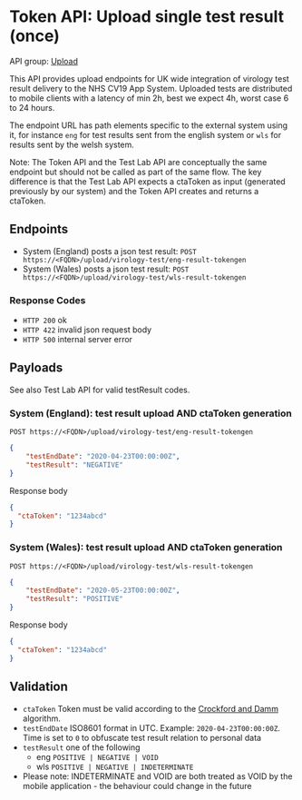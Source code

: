 # Token API: Upload single test result (once)

API group: [Upload](../guidebook.md#system-apis-and-interfaces)

This API provides upload endpoints for UK wide integration of virology test result delivery to the NHS CV19 App System. Uploaded tests are distributed to mobile clients with a latency of min 2h, best we expect 4h, worst case 6 to 24 hours.

The endpoint URL has path elements specific to the external system using it, for instance `eng` for test results sent from the english system or `wls` for results sent by the welsh system.

Note: The Token API and the Test Lab API are conceptually the same endpoint but should not be called as part of the same flow. 
The key difference is that the Test Lab API expects a ctaToken as input (generated previously by our system) and the Token API creates and returns a ctaToken. 

## Endpoints

- System (England) posts a json test result: ```POST https://<FQDN>/upload/virology-test/eng-result-tokengen```
- System (Wales) posts a json test result: ```POST https://<FQDN>/upload/virology-test/wls-result-tokengen```

### Response Codes
  - `HTTP 200` ok
  - `HTTP 422` invalid json request body
  - `HTTP 500` internal server error
  
## Payloads

See also Test Lab API for valid testResult codes.

### System (England): test result upload AND ctaToken generation

```POST https://<FQDN>/upload/virology-test/eng-result-tokengen```
```json
{
    "testEndDate": "2020-04-23T00:00:00Z",
    "testResult": "NEGATIVE"
}
```

Response body
``` json
{
  "ctaToken": "1234abcd"
}
```

### System (Wales): test result upload AND ctaToken generation

```POST https://<FQDN>/upload/virology-test/wls-result-tokengen```
```json
{
    "testEndDate": "2020-05-23T00:00:00Z",
    "testResult": "POSITIVE"
}
```

Response body
``` json
{
  "ctaToken": "1234abcd"
}
```

## Validation

- `ctaToken` Token must be valid according to the [Crockford and Damm](../../design/details/crockford-damm.md) algorithm.
- `testEndDate` ISO8601 format in UTC. Example: `2020-04-23T00:00:00Z`. Time is set to `0` to obfuscate test result relation to personal data
- `testResult` one of the following
  - eng `POSITIVE | NEGATIVE | VOID`
  - wls `POSITIVE | NEGATIVE | INDETERMINATE`
- Please note: INDETERMINATE and VOID are both treated as VOID by the mobile application - the behaviour could change in the future
